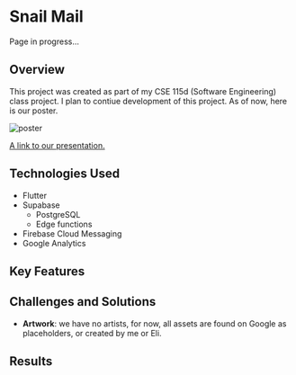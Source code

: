 # Snail Mail

Page in progress...

## Overview
This project was created as part of my CSE 115d (Software Engineering) class project. I plan to contiue development of this project. As of now, here is our poster.

![poster](https://github.com/christianknab/christianknab.github.io/blob/main/website/src/images/ucsc-menu-app/snail-mail-presentation.png?raw=true)

[A link to our presentation.](https://docs.google.com/presentation/d/139lPRZs7iQRY7x00AJiJJljOGbeQGEvX/edit?usp=sharing&ouid=100245560409283533252&rtpof=true&sd=true)

## Technologies Used
- Flutter
- Supabase
    - PostgreSQL
    - Edge functions
- Firebase Cloud Messaging
- Google Analytics

## Key Features

## Challenges and Solutions
- **Artwork**: we have no artists, for now, all assets are found on Google as placeholders, or created by me or Eli.

## Results
